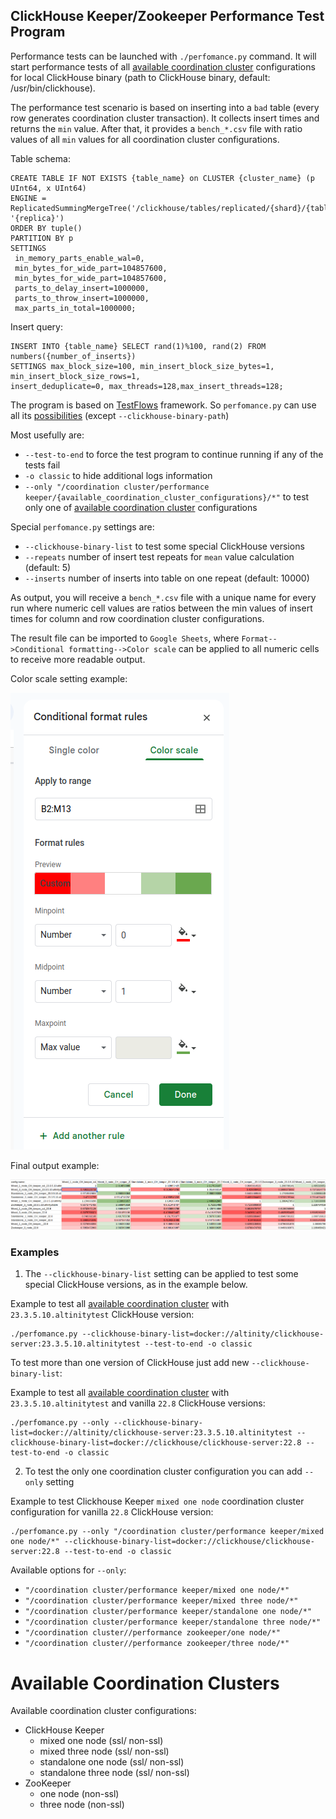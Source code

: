 ## ClickHouse Keeper/Zookeeper Performance Test Program

Performance tests can be launched with `./perfomance.py` command. It will start performance tests of all [available coordination cluster]
configurations for local ClickHouse binary (path to ClickHouse binary, default: /usr/bin/clickhouse). 

The performance test scenario is based on inserting into a `bad` table (every row generates coordination cluster
transaction). It collects insert times and returns the `min` value. After that, it provides a `bench_*.csv` file
with ratio values of all `min` values for all coordination cluster configurations.

Table schema:

```commandline
CREATE TABLE IF NOT EXISTS {table_name} on CLUSTER {cluster_name} (p UInt64, x UInt64)
ENGINE = ReplicatedSummingMergeTree('/clickhouse/tables/replicated/{shard}/{table_name}', '{replica}')
ORDER BY tuple() 
PARTITION BY p 
SETTINGS 
 in_memory_parts_enable_wal=0,
 min_bytes_for_wide_part=104857600, 
 min_bytes_for_wide_part=104857600, 
 parts_to_delay_insert=1000000, 
 parts_to_throw_insert=1000000, 
 max_parts_in_total=1000000;
```

Insert query:

```commandline
INSERT INTO {table_name} SELECT rand(1)%100, rand(2) FROM numbers({number_of_inserts}) 
SETTINGS max_block_size=100, min_insert_block_size_bytes=1, min_insert_block_size_rows=1, 
insert_deduplicate=0, max_threads=128,max_insert_threads=128;
```

The program is based on [TestFlows](https://testflows.com/) framework. So `perfomance.py` can use all its
[possibilities](https://testflows.com/handbook/) (except `--clickhouse-binary-path`)

Most usefully are:

* `--test-to-end` to force the test program to continue running if any of the tests fail
* `-o classic` to hide additional logs information
* `--only "/coordination cluster/performance keeper/{available_coordination_cluster_configurations}/*"` to test only one of 
[available coordination cluster] configurations


Special `perfomance.py` settings are:

* `--clickhouse-binary-list` to test some special ClickHouse versions
* `--repeats` number of insert test repeats for `mean` value calculation (default: 5)
* `--inserts` number of inserts into table on one repeat (default: 10000)


As output, you will receive a `bench_*.csv` file with a unique name for every run where numeric cell values are ratios 
between the min values of insert times for column and row coordination cluster configurations.

The result file can be imported to `Google Sheets`, where `Format-->Conditional formatting-->Color scale` can be applied 
to all numeric cells to receive more readable output.

Color scale setting example:

<img src="readme_data/color_scale_settings.png" alt="color scale settings img">

Final output example:

<img src="readme_data/final_output.png" alt="final output img">

### Examples

1) The `--clickhouse-binary-list` setting can be applied to test some special ClickHouse versions, as in the example below.

Example to test all [available coordination cluster] with `23.3.5.10.altinitytest` ClickHouse version:
```commandline
./perfomance.py --clickhouse-binary-list=docker://altinity/clickhouse-server:23.3.5.10.altinitytest --test-to-end -o classic
```

To test more than one version of ClickHouse just add new `--clickhouse-binary-list`:

Example to test all [available coordination cluster] with `23.3.5.10.altinitytest` and vanilla `22.8` ClickHouse versions:

```commandline
./perfomance.py --only --clickhouse-binary-list=docker://altinity/clickhouse-server:23.3.5.10.altinitytest --clickhouse-binary-list=docker://clickhouse/clickhouse-server:22.8 --test-to-end -o classic
```

2) To test the only one coordination cluster configuration you can add `--only` setting

Example to test Clickhouse Keeper `mixed one node` coordination cluster configuration for vanilla `22.8` ClickHouse version:

```commandline
./perfomance.py --only "/coordination cluster/performance keeper/mixed one node/*" --clickhouse-binary-list=docker://clickhouse/clickhouse-server:22.8 --test-to-end -o classic
```

Available options for `--only`:

* `"/coordination cluster/performance keeper/mixed one node/*"`
* `"/coordination cluster/performance keeper/mixed three node/*"`
* `"/coordination cluster/performance keeper/standalone one node/*"`
* `"/coordination cluster/performance keeper/standalone three node/*"`
* `"/coordination cluster//performance zookeeper/one node/*"`
* `"/coordination cluster//performance zookeeper/three node/*"`


# Available Coordination Clusters

Available coordination cluster configurations:

* ClickHouse Keeper
  * mixed one node (ssl/ non-ssl)
  * mixed three node (ssl/ non-ssl)
  * standalone one node (ssl/ non-ssl)
  * standalone three node (ssl/ non-ssl)
* ZooKeeper
  * one node (non-ssl)
  * three node (non-ssl)

[available coordination cluster]: #available-coordination-clusters